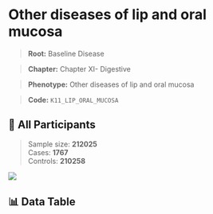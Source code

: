 # Other diseases of lip and oral mucosa

> **Root:** Baseline Disease  

> **Chapter:** Chapter XI- Digestive  

> **Phenotype:** Other diseases of lip and oral mucosa  

> **Code:** `K11_LIP_ORAL_MUCOSA`

## 🧪 All Participants  
> Sample size: **212025**  
> Cases: **1767**  
> Controls: **210258**
<img src="/Sensitive/Figures/ALL/Incidence/K11_LIP_ORAL_MUCOSA.png"/>

## 📊 Data Table
<CsvTableMRF src="/Sensitive/Data/ALL/Incidence/COX_K11_LIP_ORAL_MUCOSA.csv"/>

